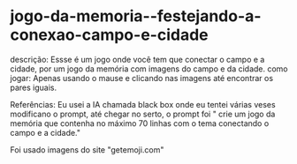 # jogo-da-memoria--festejando-a-conexao-campo-e-cidade

descrição: Essse é um jogo onde você tem que conectar o campo e a cidade, por um jogo da memória com imagens do campo e da cidade.
como jogar: Apenas usando o mause e clicando nas imagens até encontrar os pares iguais.


Referências:
Eu usei a IA chamada black box onde eu tentei várias veses modificano o prompt, até chegar no serto, o prompt foi " crie um jogo da memória que contenha no máximo 70 linhas com o tema conectando o campo e a cidade."

Foi usado imagens do site "getemoji.com"
